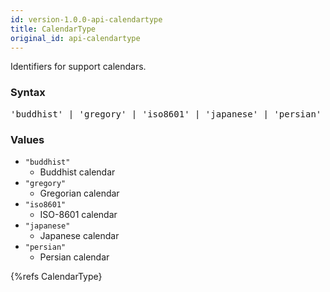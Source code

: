 ```yaml
---
id: version-1.0.0-api-calendartype
title: CalendarType
original_id: api-calendartype
---
```


Identifiers for support calendars.

### Syntax

<pre class="syntax">
'buddhist' | 'gregory' | 'iso8601' | 'japanese' | 'persian'
</pre>

### Values
  - `"buddhist"`
    - Buddhist calendar
  - `"gregory"`
    - Gregorian calendar
  - `"iso8601"`
    - ISO-8601 calendar
  - `"japanese"`
    - Japanese calendar
  - `"persian"`
    - Persian calendar

{%refs CalendarType}
